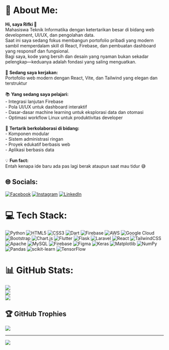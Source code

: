 # 💫 About Me:
**Hi, saya Rifki 👋**
<br>Mahasiswa Teknik Informatika dengan ketertarikan besar di bidang web development, UI/UX, dan pengolahan data.  <br>Saat ini saya sedang fokus membangun portofolio pribadi yang modern sambil memperdalam skill di React, Firebase, dan pembuatan dashboard yang responsif dan fungsional.  <br>Bagi saya, kode yang bersih dan desain yang nyaman bukan sekadar pelengkap—keduanya adalah fondasi yang saling menguatkan.<br>
<br>🎯 **Sedang saya kerjakan:**  <br>Portofolio web modern dengan React, Vite, dan Tailwind yang elegan dan terstruktur  <br>
<br>📚 **Yang sedang saya pelajari:**  <br>- Integrasi lanjutan Firebase  <br>- Pola UI/UX untuk dashboard interaktif  <br>- Dasar-dasar machine learning untuk eksplorasi data dan otomasi  <br>- Optimasi workflow Linux untuk produktivitas developer  <br>
<br>🤝 **Tertarik berkolaborasi di bidang:**  <br>- Komponen modular  <br>- Sistem administrasi ringan  <br>- Proyek edukatif berbasis web  <br>- Aplikasi berbasis data  <br>
<br>💡 **Fun fact:**  <br>Entah kenapa ide baru ada pas lagi berak ataupun saat mau tidur 😅<br>

## 🌐 Socials:
[![Facebook](https://img.shields.io/badge/Facebook-%231877F2.svg?logo=Facebook&logoColor=white)](https://facebook.com/@Ki) [![Instagram](https://img.shields.io/badge/Instagram-%23E4405F.svg?logo=Instagram&logoColor=white)](https://instagram.com/@rky.ptraa) [![LinkedIn](https://img.shields.io/badge/LinkedIn-%230077B5.svg?logo=linkedin&logoColor=white)](https://linkedin.com/in/@Rifki-Ardhika-Putra) 

# 💻 Tech Stack:
![Python](https://img.shields.io/badge/python-3670A0?style=for-the-badge&logo=python&logoColor=ffdd54) ![HTML5](https://img.shields.io/badge/html5-%23E34F26.svg?style=for-the-badge&logo=html5&logoColor=white) ![CSS3](https://img.shields.io/badge/css3-%231572B6.svg?style=for-the-badge&logo=css3&logoColor=white) ![Dart](https://img.shields.io/badge/dart-%230175C2.svg?style=for-the-badge&logo=dart&logoColor=white) ![Firebase](https://img.shields.io/badge/firebase-%23039BE5.svg?style=for-the-badge&logo=firebase) ![AWS](https://img.shields.io/badge/AWS-%23FF9900.svg?style=for-the-badge&logo=amazon-aws&logoColor=white) ![Google Cloud](https://img.shields.io/badge/GoogleCloud-%234285F4.svg?style=for-the-badge&logo=google-cloud&logoColor=white) ![Bootstrap](https://img.shields.io/badge/bootstrap-%238511FA.svg?style=for-the-badge&logo=bootstrap&logoColor=white) ![Chart.js](https://img.shields.io/badge/chart.js-F5788D.svg?style=for-the-badge&logo=chart.js&logoColor=white) ![Flutter](https://img.shields.io/badge/Flutter-%2302569B.svg?style=for-the-badge&logo=Flutter&logoColor=white) ![Flask](https://img.shields.io/badge/flask-%23000.svg?style=for-the-badge&logo=flask&logoColor=white) ![Laravel](https://img.shields.io/badge/laravel-%23FF2D20.svg?style=for-the-badge&logo=laravel&logoColor=white) ![React](https://img.shields.io/badge/react-%2320232a.svg?style=for-the-badge&logo=react&logoColor=%2361DAFB) ![TailwindCSS](https://img.shields.io/badge/tailwindcss-%2338B2AC.svg?style=for-the-badge&logo=tailwind-css&logoColor=white) ![Apache](https://img.shields.io/badge/apache-%23D42029.svg?style=for-the-badge&logo=apache&logoColor=white) ![MySQL](https://img.shields.io/badge/mysql-4479A1.svg?style=for-the-badge&logo=mysql&logoColor=white) ![Firebase](https://img.shields.io/badge/firebase-a08021?style=for-the-badge&logo=firebase&logoColor=ffcd34) ![Figma](https://img.shields.io/badge/figma-%23F24E1E.svg?style=for-the-badge&logo=figma&logoColor=white) ![Keras](https://img.shields.io/badge/Keras-%23D00000.svg?style=for-the-badge&logo=Keras&logoColor=white) ![Matplotlib](https://img.shields.io/badge/Matplotlib-%23ffffff.svg?style=for-the-badge&logo=Matplotlib&logoColor=black) ![NumPy](https://img.shields.io/badge/numpy-%23013243.svg?style=for-the-badge&logo=numpy&logoColor=white) ![Pandas](https://img.shields.io/badge/pandas-%23150458.svg?style=for-the-badge&logo=pandas&logoColor=white) ![scikit-learn](https://img.shields.io/badge/scikit--learn-%23F7931E.svg?style=for-the-badge&logo=scikit-learn&logoColor=white) ![TensorFlow](https://img.shields.io/badge/TensorFlow-%23FF6F00.svg?style=for-the-badge&logo=TensorFlow&logoColor=white)
# 📊 GitHub Stats:
![](https://github-readme-stats.vercel.app/api?username=rifki-ardhika-putra7&theme=dark&hide_border=false&include_all_commits=false&count_private=false)<br/>
![](https://nirzak-streak-stats.vercel.app/?user=rifki-ardhika-putra7&theme=dark&hide_border=false)<br/>
![](https://github-readme-stats.vercel.app/api/top-langs/?username=rifki-ardhika-putra7&theme=dark&hide_border=false&include_all_commits=false&count_private=false&layout=compact)

## 🏆 GitHub Trophies
![](https://github-profile-trophy.vercel.app/?username=rifki-ardhika-putra7&theme=default&no-frame=false&no-bg=true&margin-w=4)

---
[![](https://visitcount.itsvg.in/api?id=rifki-ardhika-putra7&icon=0&color=4)](https://visitcount.itsvg.in)

<!-- Proudly created with GPRM ( https://gprm.itsvg.in ) -->
